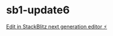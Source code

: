 # sb1-update6

[Edit in StackBlitz next generation editor ⚡️](https://stackblitz.com/~/github.com/drmas001/sb1-update6)